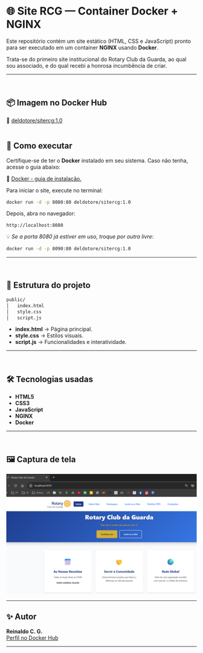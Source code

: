 # 🌐 Site RCG — Container Docker + NGINX

Este repositório contém um site estático (HTML, CSS e JavaScript) pronto para ser executado em um container **NGINX** usando **Docker**.

Trata-se do primeiro site institucional do Rotary Club da Guarda, ao qual sou associado, e do qual recebi a honrosa incumbência de criar.
***
<br>


## 📦 Imagem no Docker Hub
🔗 [deldotore/sitercg:1.0](https://hub.docker.com/r/deldotore/sitercg)
<br>
<br>


## 🚀 Como executar

Certifique-se de ter o **Docker** instalado em seu sistema. Caso não tenha, acesse o guia abaixo:

🔗 [Docker - guia de instalação.](https://docs.docker.com/desktop/setup/install/windows-install/)

Para iniciar o site, execute no terminal:

```bash
docker run -d -p 8080:80 deldotore/sitercg:1.0
```

Depois, abra no navegador:
```
http://localhost:8080
```

💡 *Se a porta 8080 já estiver em uso, troque por outra livre*:
```bash
docker run -d -p 8090:80 deldotore/sitercg:1.0
```

---
<br>


## 📂 Estrutura do projeto
```
public/
│   index.html
│   style.css
│   script.js
```
- **index.html** → Página principal.
- **style.css** → Estilos visuais.
- **script.js** → Funcionalidades e interatividade.

---
<br>

## 🛠️ Tecnologias usadas
- **HTML5**
- **CSS3**
- **JavaScript**
- **NGINX**
- **Docker**

---
<br>

## 🖼️ Captura de tela

![Exemplo](assets/print_rcg.png)


---

## ✨ Autor
**Reinaldo C. G.**  
[Perfil no Docker Hub](https://hub.docker.com/u/deldotore)

---

